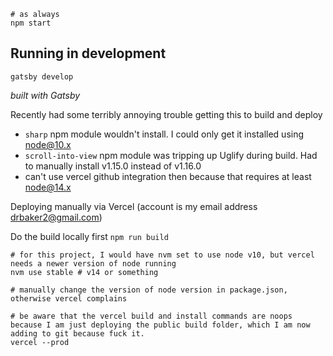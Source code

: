 ```
# as always
npm start
```

## Running in development

`gatsby develop`

_built with Gatsby_


Recently had some terribly annoying trouble getting this to build and deploy
- `sharp` npm module wouldn't install. I could only get it installed using node@10.x
- `scroll-into-view` npm module was tripping up Uglify during build. Had to manually install v1.15.0 instead of v1.16.0
- can't use vercel github integration then because that requires at least node@14.x

Deploying manually via Vercel (account is my email address drbaker2@gmail.com)

Do the build locally first `npm run build`

```
# for this project, I would have nvm set to use node v10, but vercel needs a newer version of node running 
nvm use stable # v14 or something

# manually change the version of node version in package.json, otherwise vercel complains

# be aware that the vercel build and install commands are noops because I am just deploying the public build folder, which I am now adding to git because fuck it.
vercel --prod
```